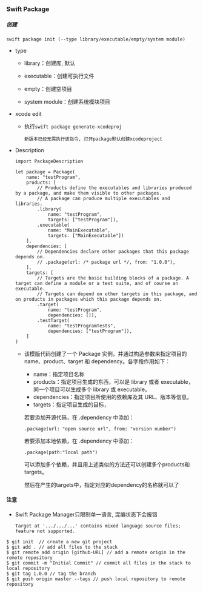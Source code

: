 ### Swift Package

##### 创建

```
swift package init (--type library/executable/empty/system module)
```



- type

  - library：创建库, 默认

  - executable：创建可执行文件

  - empty：创建空项目

  - system module：创建系统模块项目

    

- xcode edit

  - 执行`swift package generate-xcodeproj`

    ```
    新版本已经无需执行该指令, 打开package默认创建xcodeproject
    ```

    

- Description

  ```
  import PackageDescription
  
  let package = Package(
      name: "testProgram",
      products: [
          // Products define the executables and libraries produced by a package, and make them visible to other packages.
          // A package can produce multiple executables and libraries.
          .library(
              name: "testProgram",
              targets: ["testProgram"]),
          .executable(
              name: "MainExecutable",
              targets: ["MainExecutable"])
      ],
      dependencies: [
          // Dependencies declare other packages that this package depends on.
          // .package(url: /* package url */, from: "1.0.0"),
      ],
      targets: [
          // Targets are the basic building blocks of a package. A target can define a module or a test suite, and of course an executable.
          // Targets can depend on other targets in this package, and on products in packages which this package depends on.
          .target(
              name: "testProgram",
              dependencies: []),
          .testTarget(
              name: "testProgramTests",
              dependencies: ["testProgram"]),
      ]
  )
  ```

  - 该模版代码创建了一个 Package 实例，并通过构造参数来指定项目的 name、product、target 和 dependency。各字段作用如下：

    - name：指定项目名称
    - products：指定项目生成的东西，可以是 library 或者 executable，同一个项目可以生成多个 library 或 executable。
    - dependencies：指定项目所使用的依赖库及其 URL、版本等信息。
    - targets：指定项目生成的目标，

    若要添加开源代码，在 .dependency 中添加：

    ```text
    .package(url: "open source url", from: "version number")
    ```

    若要添加本地依赖，在 .dependency 中添加：

    ```text
    .package(path:"local path")
    ```

    可以添加多个依赖，并且用上述类似的方法还可以创建多个products和targets。

    然后在产生的targets中，指定对应的dependency的名称就可以了

#### 注意

- Swift Package Manager只限制单一语言, 混编状态下会报错

  ```shell
  Target at '.../.../...' contains mixed language source files; feature not supported.
  ```



```
$ git init  // create a new git project
$ git add . // add all files to the stack
$ git remote add origin [github-URL] // add a remote origin in the remote repository
$ git commit -m "Initial Commit" // commit all files in the stack to local repository
$ git tag 1.0.0 // tag the branch
$ git push origin master --tags // push local repository to remote repository
```


